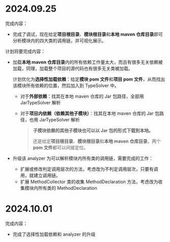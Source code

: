 # 2024.09.25

完成内容：

- 完成了调试，现在给定**项目根目录**、**模块根目录**和**本地 maven 仓库目录**即可分析模块内的四大类的调用链，并可视化展示。

计划将要完成内容：

- 加载**本地 maven 仓库目录**内的所有依赖工作量太大，而且有很多无关依赖被加载，同理，加载整个项目的源代码也有很多无关类被加载。

  计划优化为**选择性加载依赖**：给定**模块 pom 文件**和**项目 pom 文件**，从而找出该模块所有依赖的位置，然后加入到 TypeSolver 中。

  - 对于**外部依赖**：找其在本地 maven 仓库的 Jar 包路径，全部用 JarTypeSolver 解析

  - 对于**项目内依赖（依赖其他子模块）**：找其在本地 maven 仓库的 Jar 包路径，也用 JarTypeSolver 解析

    > **子模块依赖的其他子模块也可以以 Jar 包的形式下载到本地。**
    >
    > 还是给定**项目根目录**、**模块根目录**和**本地 maven 仓库目录**，两个 **pom 文件**都可以间接定位。

- 升级该 analyzer 为可以解析模块内所有类的调用链，需要完成的工作：

  - 扩展或修改判定调用层次的方法，考虑改为不判定调用层次，只要有调用，就建立调用链。
  - 扩展 MethodCollector 类的收集 MethodDeclaration 方法，考虑改为收集模块内所有类的 MethodDeclaration



# 2024.10.01

完成内容：

- 完成了选择性加载依赖和 analyzer 的升级